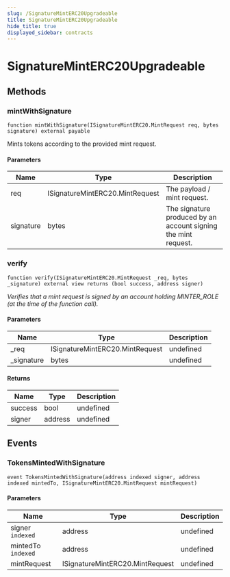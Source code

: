 ```yaml
---
slug: /SignatureMintERC20Upgradeable
title: SignatureMintERC20Upgradeable
hide_title: true
displayed_sidebar: contracts
---
```


# SignatureMintERC20Upgradeable

## Methods

### mintWithSignature

```solidity
function mintWithSignature(ISignatureMintERC20.MintRequest req, bytes signature) external payable
```

Mints tokens according to the provided mint request.

#### Parameters

| Name      | Type                            | Description                                                    |
| --------- | ------------------------------- | -------------------------------------------------------------- |
| req       | ISignatureMintERC20.MintRequest | The payload / mint request.                                    |
| signature | bytes                           | The signature produced by an account signing the mint request. |

### verify

```solidity
function verify(ISignatureMintERC20.MintRequest _req, bytes _signature) external view returns (bool success, address signer)
```

_Verifies that a mint request is signed by an account holding MINTER_ROLE (at the time of the function call)._

#### Parameters

| Name        | Type                            | Description |
| ----------- | ------------------------------- | ----------- |
| \_req       | ISignatureMintERC20.MintRequest | undefined   |
| \_signature | bytes                           | undefined   |

#### Returns

| Name    | Type    | Description |
| ------- | ------- | ----------- |
| success | bool    | undefined   |
| signer  | address | undefined   |

## Events

### TokensMintedWithSignature

```solidity
event TokensMintedWithSignature(address indexed signer, address indexed mintedTo, ISignatureMintERC20.MintRequest mintRequest)
```

#### Parameters

| Name               | Type                            | Description |
| ------------------ | ------------------------------- | ----------- |
| signer `indexed`   | address                         | undefined   |
| mintedTo `indexed` | address                         | undefined   |
| mintRequest        | ISignatureMintERC20.MintRequest | undefined   |

